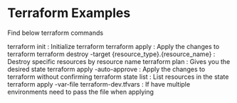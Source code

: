 # Terraform Examples 

Find below terraform commands

terraform init : Initialize terraform
terraform apply : Apply the changes to terraform 
terraform destroy -target {resource_type}.{resource_name} : Destroy specific resources by resource name
terraform plan : Gives you the desired state 
terraform apply -auto-approve : Apply the changes to terraform without confirming
terraform state list : List resources in the state
terraform apply -var-file terraform-dev.tfvars : If have multiple environments need to pass the file when applying

